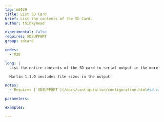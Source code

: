 ```yaml
---
tag: m0020
title: List SD Card
brief: List the contents of the SD Card.
author: thinkyhead

experimental: false
requires: SDSUPPORT
group: sdcard

codes:
  - M20

long: |
  List the entire contents of the SD card to serial output in the more compact DOS 8.3 format.

  Marlin 1.1.0 includes file sizes in the output.

notes:
  - Requires [`SDSUPPORT`](/docs/configuration/configuration.html#sd-card)

parameters:

examples:

---
```


